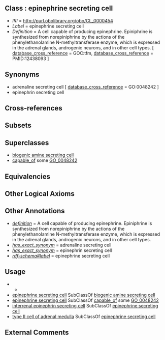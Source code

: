 
## Class : epinephrine secreting cell

 * *IRI* = http://purl.obolibrary.org/obo/CL_0000454
 * *Label* = epinephrine secreting cell
 * *Definition* = A cell capable of producing epinephrine. Epiniphrine is synthesized from norepiniphrine by the actions of the phenylethanolamine N-methyltransferase enzyme, which is expressed in the adrenal glands, androgenic neurons, and in other cell types. [ [database_cross_reference](../../ef/oboInOwl#hasDbXref.md) = GOC:tfm, [database_cross_reference](../../ef/oboInOwl#hasDbXref.md) = PMID:12438093 ]

## Synonyms

 * adrenaline secreting cell [ [database_cross_reference](../../ef/oboInOwl#hasDbXref.md) = GO:0048242 ]
 * epinephrin secreting cell

## Cross-references


## Subsets


## Superclasses

 * [biogenic amine secreting cell](../../CL/57/CL_0000457.md)
 * [capable_of](../../RO/15/RO_0002215.md) some [GO_0048242](../../GO/42/GO_0048242.md)

## Equivalencies


## Other Logical Axioms


## Other Annotations

 * *[definition](../../IAO/15/IAO_0000115.md)* = A cell capable of producing epinephrine. Epiniphrine is synthesized from norepiniphrine by the actions of the phenylethanolamine N-methyltransferase enzyme, which is expressed in the adrenal glands, androgenic neurons, and in other cell types.
 * *[has_exact_synonym](../../ym/oboInOwl#hasExactSynonym.md)* = adrenaline secreting cell
 * *[has_exact_synonym](../../ym/oboInOwl#hasExactSynonym.md)* = epinephrin secreting cell
 * *[rdf-schema#label](../../el/rdf-schema#label.md)* = epinephrine secreting cell

## Usage

 * -
 * [epinephrine secreting cell](../../CL/54/CL_0000454.md) SubClassOf [biogenic amine secreting cell](../../CL/57/CL_0000457.md)
 * [epinephrine secreting cell](../../CL/54/CL_0000454.md) SubClassOf [capable_of](../../RO/15/RO_0002215.md) some [GO_0048242](../../GO/42/GO_0048242.md)
 * [interrenal epinephrin secreting cell](../../CL/17/CL_0002517.md) SubClassOf [epinephrine secreting cell](../../CL/54/CL_0000454.md)
 * [type II cell of adrenal medulla](../../CL/82/CL_0002082.md) SubClassOf [epinephrine secreting cell](../../CL/54/CL_0000454.md)

## External Comments

